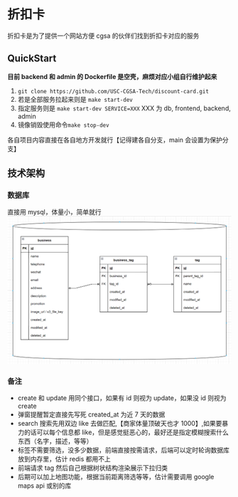 # 折扣卡

折扣卡是为了提供一个网站方便 cgsa 的伙伴们找到折扣卡对应的服务

## QuickStart

**目前 backend 和 admin 的 Dockerfile 是空壳，麻烦对应小组自行维护起来**

1. `git clone https://github.com/USC-CGSA-Tech/discount-card.git`
2. 若是全部服务拉起来则是 `make start-dev`
3. 指定服务则是 `make start-dev SERVICE=XXX` XXX 为 db, frontend, backend, admin
4. 镜像销毁使用命令`make stop-dev`

各自项目内容直接在各自地方开发就行【记得建各自分支，main 会设置为保护分支】

## 技术架构

### 数据库

直接用 mysql，体量小，简单就行
![db_v1](img/db_v1.png)

### 备注

- create 和 update 用同个接口，如果有 id 则视为 update，如果没 id 则视为 create
- 弹窗提醒暂定直接先写死 created_at 为近 7 天的数据
- search 搜索先用双边 like 去做匹配,【商家体量顶破天也才 1000】,如果要暴力的话可以每个信息都 like，但是感觉挺恶心的，最好还是指定模糊搜索什么东西（名字，描述，等等）
- 标签不需要筛选，没多少数据，前端直接按需请求，后端可以定时轮询数据库放到内存里，估计 redis 都用不上
- 前端请求 tag 然后自己根据树状结构渲染展示下拉归类
- 后期可以加上地图功能，根据当前距离筛选等等，估计需要调用 google maps api 或别的库
